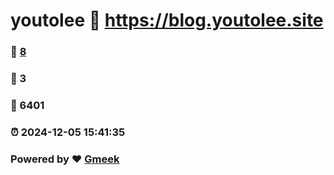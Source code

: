 # youtolee :link: https://blog.youtolee.site 
### :page_facing_up: [8](https://blog.youtolee.site/tag.html) 
### :speech_balloon: 3 
### :hibiscus: 6401 
### :alarm_clock: 2024-12-05 15:41:35 
### Powered by :heart: [Gmeek](https://github.com/Meekdai/Gmeek)
